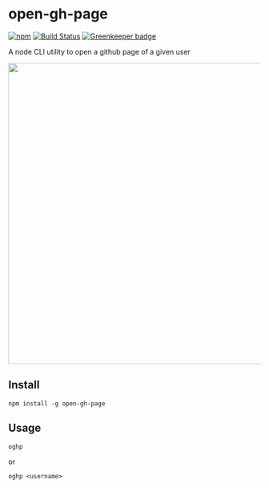 # open-gh-page

[![npm](https://img.shields.io/npm/v/open-gh-page.svg)]()
[![Build Status](https://travis-ci.com/zillding/open-gh-page.svg?branch=master)](https://travis-ci.com/zillding/open-gh-page)
[![Greenkeeper badge](https://badges.greenkeeper.io/zillding/open-gh-page.svg)](https://greenkeeper.io/)

A node CLI utility to open a github page of a given user

<img width="600" src="https://cdn.jsdelivr.net/gh/zillding/open-gh-page@375afd755e4c8032956c83791b45993fe631ffd5/demo.svg">

## Install

`npm install -g open-gh-page`

## Usage

`oghp`

or

`oghp <username>`

